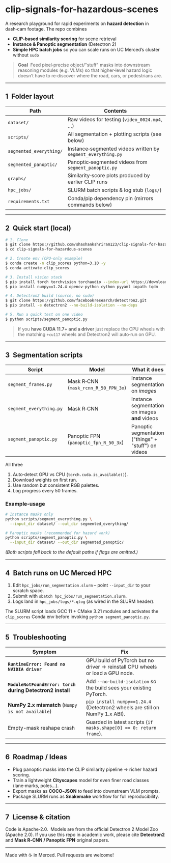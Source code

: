 # clip-signals-for-hazardous-scenes

A research playground for rapid experiments on **hazard detection** in dash‑cam footage.
The repo combines

* **CLIP‑based similarity scoring** for scene retrieval
* **Instance & Panoptic segmentation** (Detectron 2)
* **Simple HPC batch jobs** so you can scale runs on UC Merced’s cluster without `sudo`

> **Goal**  Feed pixel‑precise object/"stuff" masks into downstream reasoning modules (e.g. VLMs) so that higher‑level hazard logic doesn’t have to re‑discover where the road, cars, or pedestrians are.

---

## 1  Folder layout

| Path                    | Contents                                                     |
| ----------------------- | ------------------------------------------------------------ |
| `dataset/`              | Raw videos for testing (`video_0024.mp4`, …)                 |
| `scripts/`              | All segmentation + plotting scripts (see below)              |
| `segmented_everything/` | Instance‑segmented videos written by `segment_everything.py` |
| `segmented_panoptic/`   | Panoptic‑segmented videos from `segment_panoptic.py`         |
| `graphs/`               | Similarity‑score plots produced by earlier CLIP runs         |
| `hpc_jobs/`             | SLURM batch scripts & log stub (`logs/`)                     |
| `requirements.txt`      | Conda/pip dependency pin (mirrors commands below)            |

---

## 2  Quick start (local)

```bash
# 1. Clone
$ git clone https://github.com/shashankshriram123/clip-signals-for-hazardous-scenes.git
$ cd clip-signals-for-hazardous-scenes

# 2. Create env (CPU‑only example)
$ conda create -n clip_scores python=3.10 -y
$ conda activate clip_scores

# 3. Install vision stack
$ pip install torch torchvision torchaudio --index-url https://download.pytorch.org/whl/cpu
$ pip install numpy==1.24.4 opencv-python cython pyyaml iopath tqdm

# 4. Detectron2 build (source, no sudo)
$ git clone https://github.com/facebookresearch/detectron2.git
$ pip install -e detectron2 --no-build-isolation --no-deps

# 5. Run a quick test on one video
$ python scripts/segment_panoptic.py
```

> If you **have CUDA 11.7+ and a driver** just replace the CPU wheels with the matching `+cu117` wheels and Detectron2 will auto‑run on GPU.

---

## 3  Segmentation scripts

| Script                  | Model                                 | What it does                                         | Typical output               |
| ----------------------- | ------------------------------------- | ---------------------------------------------------- | ---------------------------- |
| `segment_frames.py`     | Mask R‑CNN (`mask_rcnn_R_50_FPN_3x`)  | Instance segmentation on *images*                    | `segmented_frames/*.jpg`     |
| `segment_everything.py` | Mask R‑CNN                            | Instance segmentation on images **and** videos       | `segmented_everything/*.mp4` |
| `segment_panoptic.py`   | Panoptic FPN (`panoptic_fpn_R_50_3x`) | Panoptic segmentation ("things" + "stuff") on videos | `segmented_panoptic/*.mp4`   |

All three

1. Auto‑detect GPU vs CPU (`torch.cuda.is_available()`).
2. Download weights on first run.
3. Use random but consistent RGB palettes.
4. Log progress every 50 frames.

### Example‑usage

```bash
# Instance masks only
python scripts/segment_everything.py \
  --input_dir dataset/ --out_dir segmented_everything/

# Panoptic masks (recommended for hazard work)
python scripts/segment_panoptic.py \
  --input_dir dataset/ --out_dir segmented_panoptic/
```

*(Both scripts fall back to the default paths if flags are omitted.)*

---

## 4  Batch runs on UC Merced HPC

1. Edit `hpc_jobs/run_segmentation.slurm` – point `--input_dir` to your scratch space.
2. Submit with `sbatch hpc_jobs/run_segmentation.slurm`.
3. Logs land in `hpc_jobs/logs/*.qlog` (as wired in the SLURM header).

The SLURM script loads GCC 11 + CMake 3.21 modules and activates the `clip_scores` Conda env before invoking `python segment_panoptic.py`.

---

## 5  Troubleshooting

| Symptom                                                    | Fix                                                                           |
| ---------------------------------------------------------- | ----------------------------------------------------------------------------- |
| **`RuntimeError: Found no NVIDIA driver`**                 | GPU build of PyTorch but no driver → reinstall CPU wheels or load a GPU node. |
| **`ModuleNotFoundError: torch` during Detectron2 install** | Add `--no-build-isolation` so the build sees your existing PyTorch.           |
| **NumPy 2.x mismatch** (`Numpy is not available`)          | `pip install numpy==1.24.4` (Detectron2 wheels are still on NumPy 1.x ABI).   |
| Empty-mask reshape crash                                   | Guarded in latest scripts (`if masks.shape[0] == 0: return frame`).           |

---

## 6  Roadmap / Ideas

* Plug panoptic masks into the CLIP similarity pipeline → richer hazard scoring.
* Train a lightweight **Cityscapes** model for even finer road classes (lane‑marks, poles…).
* Export masks as **COCO‑JSON** to feed into downstream VLM prompts.
* Package SLURM runs as **Snakemake** workflow for full reproducibility.

---

## 7  License & citation

Code is Apache‑2.0.  Models are from the official Detectron 2 Model Zoo (Apache 2.0).
If you use this repo in academic work, please cite **Detectron2** and **Mask R‑CNN / Panoptic FPN** original papers.

---

Made with ☕ in Merced. Pull requests are welcome!
